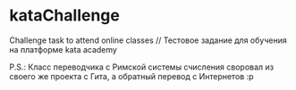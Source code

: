 # kataChallenge
 Challenge task to attend online classes // Тестовое задание для обучения на платформе kata academy

 P.S.: Класс переводчика с Римской системы счисления своровал из своего же проекта с Гита, а обратный перевод с Интернетов :р
